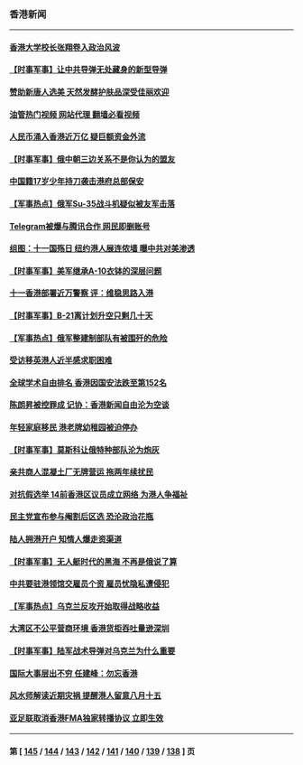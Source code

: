 ### 香港新闻
---
#### [香港大学校长张翔卷入政治风波](../../pages/ncid1349362/n14091597.md?10100845) 
#### [【时事军事】让中共导弹无处藏身的新型导弹](../../pages/ncid1349362/n14090663.md?10100845) 
#### [赞助新唐人选美 天然发酵护肤品深受佳丽欢迎](../../pages/ncid1349362/n14089318.md?10100845) 
#### [油管热门视频 网站代理 翻墙必看视频](http://138.2.39.72:81/youtube.html?epic-marker?10100845)
#### [人民币涌入香港近万亿 疑巨额资金外流](../../pages/ncid1349362/n14088950.md?10100845) 
#### [【时事军事】俄中朝三边关系不是你认为的盟友](../../pages/ncid1349362/n14088253.md?10100845) 
#### [中国籍17岁少年持刀袭击港府总部保安](../../pages/ncid1349362/n14088644.md?10100845) 
#### [【军事热点】俄军Su-35战斗机疑似被友军击落](../../pages/ncid1349362/n14086854.md?10100845) 
#### [Telegram被爆与腾讯合作 网民即删账号](../../pages/ncid1349362/n14087122.md?10100845) 
#### [组图：十一国殇日 纽约港人展连侬墙 曝中共对美渗透](../../pages/ncid1349362/n14086289.md?10100845) 
#### [【时事军事】美军继承A-10衣钵的深层问题](../../pages/ncid1349362/n14085783.md?10100845) 
#### [十一香港部署近万警察 评：维稳思路入港](../../pages/ncid1349362/n14085456.md?10100845) 
#### [【时事军事】B-21离计划升空只剩几十天](../../pages/ncid1349362/n14083636.md?10100845) 
#### [【军事热点】俄军整建制部队有被围歼的危险](../../pages/ncid1349362/n14081067.md?10100845) 
#### [受访移英港人近半感求职困难](../../pages/ncid1349362/n14081667.md?10100845) 
#### [全球学术自由排名 香港因国安法跌至第152名](../../pages/ncid1349362/n14081174.md?10100845) 
#### [陈朗昇被控罪成 记协：香港新闻自由沦为空谈](../../pages/ncid1349362/n14081208.md?10100845) 
#### [年轻家庭移民 港老牌幼稚园被迫停办](../../pages/ncid1349362/n14080483.md?10100845) 
#### [【时事军事】莫斯科让俄特种部队沦为炮灰](../../pages/ncid1349362/n14080299.md?10100845) 
#### [亲共商人混凝土厂无牌营运 拖两年续扰民](../../pages/ncid1349362/n14080005.md?10100845) 
#### [对抗假选举 14前香港区议员成立网络 为港人争福祉](../../pages/ncid1349362/n14079998.md?10100845) 
#### [民主党宣布参与阉割后区选 恐沦政治花瓶](../../pages/ncid1349362/n14079203.md?10100845) 
#### [陆人拥港开户 知情人爆走资渠道](../../pages/ncid1349362/n14079275.md?10100845) 
#### [【时事军事】无人艇时代的黑海 不再是俄说了算](../../pages/ncid1349362/n14077980.md?10100845) 
#### [中共要驻港领馆交雇员个资 雇员忧隐私遭侵犯](../../pages/ncid1349362/n14077260.md?10100845) 
#### [【军事热点】乌克兰反攻开始取得战略收益](../../pages/ncid1349362/n14077093.md?10100845) 
#### [大湾区不公平营商环境 香港货柜吞吐量逊深圳](../../pages/ncid1349362/n14076923.md?10100845) 
#### [【时事军事】陆军战术导弹对乌克兰为什么重要](../../pages/ncid1349362/n14075231.md?10100845) 
#### [国际大事层出不穷 任建峰：勿忘香港](../../pages/ncid1349362/n14074741.md?10100845) 
#### [风水师解读近期灾祸 提醒港人留意八月十五](../../pages/ncid1349362/n14074665.md?10100845) 
#### [亚足联取消香港FMA独家转播协议 立即生效](../../pages/ncid1349362/n14074484.md?10100845) 

---
#### 第 [ [145](./145.md?10100845) / [144](./144.md?10100845) / [143](./143.md?10100845) / [142](./142.md?10100845) / [141](./141.md?10100845) / [140](./140.md?10100845) / [139](./139.md?10100845) / [138](./138.md?10100845) ] 页
